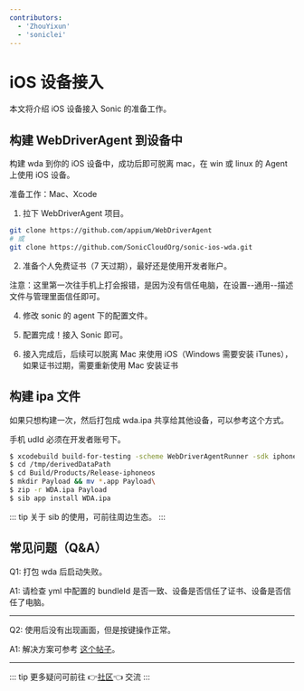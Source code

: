 ```yaml
---
contributors:
  - 'ZhouYixun'
  - 'soniclei'
---
```


# iOS 设备接入

本文将介绍 iOS 设备接入 Sonic 的准备工作。

## 构建 WebDriverAgent 到设备中

构建 wda 到你的 iOS 设备中，成功后即可脱离 mac，在 win 或 linux 的 Agent 上使用 iOS 设备。

准备工作：Mac、Xcode

1. 拉下 WebDriverAgent 项目。

```bash
git clone https://github.com/appium/WebDriverAgent
# 或
git clone https://github.com/SonicCloudOrg/sonic-ios-wda.git
```

2. 准备个人免费证书（7 天过期），最好还是使用开发者账户。

<ElImage hide-on-click-modal src="./images/ios1.png" :preview-src-list="['./images/ios1.png']"/>
<ElImage hide-on-click-modal src="./images/ios2.png" :preview-src-list="['./images/ios2.png']"/>
<ElImage hide-on-click-modal src="./images/ios3.png" :preview-src-list="['./images/ios3.png']"/>
<ElImage hide-on-click-modal src="./images/ios4.png" :preview-src-list="['./images/ios4.png']"/>

注意：这里第一次往手机上打会报错，是因为没有信任电脑，在设置--通用--描述文件与管理里面信任即可。

4. 修改 sonic 的 agent 下的配置文件。

<ElImage hide-on-click-modal src="./images/ios5.png" :preview-src-list="['./images/ios5.png']"/>

5. 配置完成！接入 Sonic 即可。

<ElImage hide-on-click-modal src="./images/ios6.png" :preview-src-list="['./images/ios6.png']"/>

6. 接入完成后，后续可以脱离 Mac 来使用 iOS（Windows 需要安装 iTunes），如果证书过期，需要重新使用 Mac 安装证书

## 构建 ipa 文件

如果只想构建一次，然后打包成 wda.ipa 共享给其他设备，可以参考这个方式。

手机 udId 必须在开发者账号下。

```bash
$ xcodebuild build-for-testing -scheme WebDriverAgentRunner -sdk iphoneos -configuration Release -derivedDataPath /tmp/derivedDataPath
$ cd /tmp/derivedDataPath
$ cd Build/Products/Release-iphoneos
$ mkdir Payload && mv *.app Payload\
$ zip -r WDA.ipa Payload
$ sib app install WDA.ipa
```

::: tip
关于 sib 的使用，可前往周边生态。
:::

## 常见问题（Q&A）

Q1: 打包 wda 后启动失败。

A1: 请检查 yml 中配置的 bundleId 是否一致、设备是否信任了证书、设备是否信任了电脑。

---

Q2: 使用后没有出现画面，但是按键操作正常。

A1: 解决方案可参考 [这个帖子](https://sonic-cloud.wiki/d/27-ios)。

---

::: tip
更多疑问可前往 👉[社区](https://sonic-cloud.wiki)👈 交流
:::
